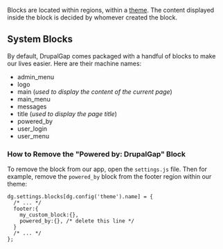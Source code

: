 Blocks are located within regions, within a [theme](Themes). The content displayed inside the block is decided by whomever created the block.

## System Blocks

By default, DrupalGap comes packaged with a handful of blocks to make our lives easier. Here are their machine names:

- admin_menu
- logo
- main (*used to display the content of the current page*)
- main_menu
- messages
- title (*used to display the page title*)
- powered_by
- user_login
- user_menu

### How to Remove the "Powered by: DrupalGap" Block

To remove the block from our app, open the `settings.js` file. Then for example, remove the `powered_by` block from the footer region within our theme:

```
dg.settings.blocks[dg.config('theme').name] = {
  /* ... */
  footer:{
    my_custom_block:{},
    powered_by:{}, /* delete this line */
  }
  /* ... */
};
```
